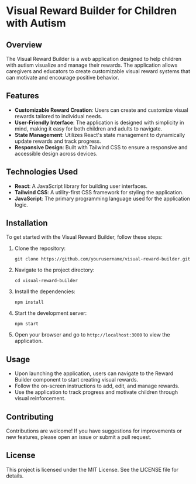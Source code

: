# Visual Reward Builder for Children with Autism

## Overview
The Visual Reward Builder is a web application designed to help children with autism visualize and manage their rewards. The application allows caregivers and educators to create customizable visual reward systems that can motivate and encourage positive behavior.

## Features
- **Customizable Reward Creation**: Users can create and customize visual rewards tailored to individual needs.
- **User-Friendly Interface**: The application is designed with simplicity in mind, making it easy for both children and adults to navigate.
- **State Management**: Utilizes React's state management to dynamically update rewards and track progress.
- **Responsive Design**: Built with Tailwind CSS to ensure a responsive and accessible design across devices.

## Technologies Used
- **React**: A JavaScript library for building user interfaces.
- **Tailwind CSS**: A utility-first CSS framework for styling the application.
- **JavaScript**: The primary programming language used for the application logic.

## Installation
To get started with the Visual Reward Builder, follow these steps:

1. Clone the repository:
   ```
   git clone https://github.com/yourusername/visual-reward-builder.git
   ```

2. Navigate to the project directory:
   ```
   cd visual-reward-builder
   ```

3. Install the dependencies:
   ```
   npm install
   ```

4. Start the development server:
   ```
   npm start
   ```

5. Open your browser and go to `http://localhost:3000` to view the application.

## Usage
- Upon launching the application, users can navigate to the Reward Builder component to start creating visual rewards.
- Follow the on-screen instructions to add, edit, and manage rewards.
- Use the application to track progress and motivate children through visual reinforcement.

## Contributing
Contributions are welcome! If you have suggestions for improvements or new features, please open an issue or submit a pull request.

## License
This project is licensed under the MIT License. See the LICENSE file for details.